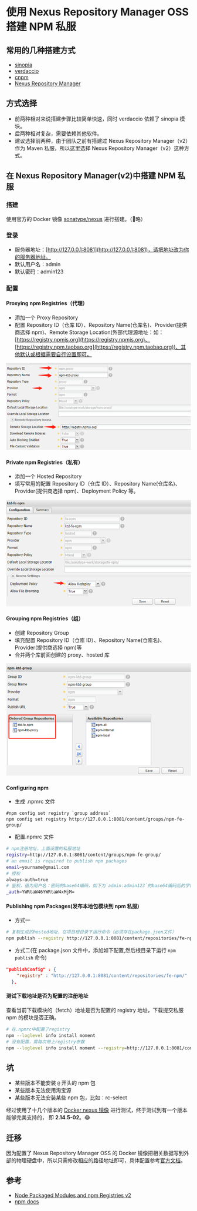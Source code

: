# 使用 Nexus Repository Manager OSS 搭建 NPM 私服

## 常用的几种搭建方式

- [sinopia](https://github.com/rlidwka/sinopia)
- [verdaccio](https://github.com/verdaccio/verdaccio)
- [cnpm](https://github.com/cnpm/cnpmjs.org)
- [Nexus Repository Manager](https://help.sonatype.com/docs)

## 方式选择

- 前两种相对来说搭建步骤比较简单快速，同时 verdaccio 依赖了 sinopia 模块。
- 后两种相对复杂，需要依赖其他软件。
- 建议选择前两种，由于团队之前有搭建过 Nexus Repository Manager（v2）作为 Maven 私服，所以这里选择 Nexus Repository Manager（v2）这种方式。

## 在 Nexus Repository Manager(v2)中搭建 NPM 私服

### 搭建

使用官方的 Docker 镜像 [sonatype/nexus](https://hub.docker.com/r/sonatype/nexus/) 进行搭建。（略）

### 登录

- 服务器地址：[http://127.0.0.1:8081](http://127.0.0.1:8081)，请把地址改为你的服务器地址。
- 默认用户名：admin
- 默认密码：admin123

### 配置

#### Proxying npm Registries（代理）

- 添加一个 Proxy Repository
- 配置 Repository ID（仓库 ID）、Repository Name(仓库名)、Provider(提供商选择 npm)、Remote Storage Location(外部代理源地址：如：[https://registry.npmjs.org](https://registry.npmjs.org)、[https://registry.npm.taobao.org](https://registry.npm.taobao.org))、其他默认或根据需要自行设置即可。

![配置代理](./assets/proxy.png)

#### Private npm Registries（私有）

- 添加一个 Hosted Repository
- 填写常用的配置 Repository ID（仓库 ID）、Repository Name(仓库名)、Provider(提供商选择 npm)、Deployment Policy 等。

![hosts配置](./assets/hosts.png)

#### Grouping npm Registries（组）

- 创建 Repository Group
- 填充配置 Repository ID（仓库 ID）、Repository Name(仓库名)、Provider(提供商选择 npm)等
- 合并两个库前面创建的 proxy、hosted 库

![group配置](./assets/group.png)

#### Configuring npm

- 生成 .npmrc 文件

```shell
#npm config set registry `group address`
npm config set registry http://127.0.0.1:8081/content/groups/npm-fe-group/
```

- 配置.npmrc 文件

```bash
# npm注册地址，上面设置的私服地址
registry=http://127.0.0.1:8081/content/groups/npm-fe-group/
# an email is required to publish npm packages
email=yourname@gmail.com
# 授权
always-auth=true
# 鉴权，值为用户名：密码的base64编码，如下为`admin:admin123`的base64编码后的字符串
_auth=YWRtaW46YWRtaW4xMjM=
```

#### Publishing npm Packages(发布本地包模块到 npm 私服)

- 方式一

```bash
# 复制生成的hosted地址，在项目根目录下运行命令（必须存在package.json文件）
npm publish --registry http://127.0.0.1:8081/content/repositories/fe-npm/
```

- 方式二(在 package.json 文件中，添加如下配置,然后根目录下运行 `npm publish` 命令)

```json
"publishConfig" : {
    "registry" : "http://127.0.0.1:8081/content/repositories/fe-npm/"
  },
```

#### 测试下载地址是否为配置的注册地址

查看当前下载模块的（fetch）地址是否为配置的 registry 地址，下载提交私服 npm 的模块是否正确。

```bash
# 在.npmrc中配置了registry
npm --loglevel info install moment
# 没有配置，需每次带上registry参数
npm --loglevel info install moment --registry=http://127.0.0.1:8081/content/groups/npm-fe-group/
```

## 坑

- 某些版本不能安装 `@` 开头的 npm 包
- 某些版本无法使用淘宝源
- 某些版本无法安装某些 npm 包，比如：rc-select

经过使用了十几个版本的 [Docker nexus 镜像](https://hub.docker.com/r/sonatype/nexus/) 进行测试，终于测试到有一个版本能够完美支持的， 即 **2.14.5-02**。:joy:

## 迁移

因为配置了 Nexus Repository Manager OSS 的 Docker 镜像把相关数据写到外部的物理硬盘中，所以只需修改相应的路径地址即可，具体配置参考[官方文档](https://hub.docker.com/r/sonatype/nexus/)。

## 参考

- [Node Packaged Modules and npm Registries v2](https://help.sonatype.com/repomanager2/node-packaged-modules-and-npm-registries#NodePackagedModulesandnpmRegistries-Configuringnpm)
- [npm docs](https://docs.npmjs.com/)
